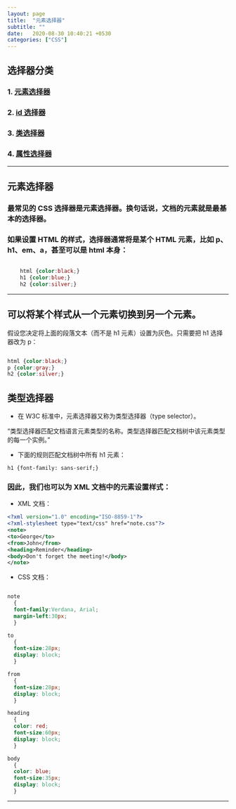 ```yaml
---
layout: page
title:  "元素选择器"
subtitle: ""
date:   2020-08-30 10:40:21 +0530
categories: ["CSS"]
---
```

## 选择器分类

### 1. [元素选择器](https://kid0724.github.io/css/2020/08/30/%E5%85%83%E7%B4%A0%E9%80%89%E6%8B%A9%E5%99%A8.html)

### 2. [id 选择器](https://kid0724.github.io/css/2020/08/30/ID%E9%80%89%E6%8B%A9%E5%99%A8.html)

### 3. [类选择器](https://kid0724.github.io/css/2020/08/30/%E7%B1%BB%E9%80%89%E6%8B%A9%E5%99%A8.html)

### 4. [属性选择器](https://kid0724.github.io/css/2020/08/30/%E5%B1%9E%E6%80%A7%E9%80%89%E6%8B%A9%E5%99%A8.html)

---
## 元素选择器

### 最常见的 CSS 选择器是元素选择器。换句话说，文档的元素就是最基本的选择器。
### 如果设置 HTML 的样式，选择器通常将是某个 HTML 元素，比如 p、h1、em、a，甚至可以是 html 本身：

```css

    html {color:black;}
    h1 {color:blue;}
    h2 {color:silver;}

```

---

## 可以将某个样式从一个元素切换到另一个元素。

假设您决定将上面的段落文本（而不是 h1 元素）设置为灰色。只需要把 h1 选择器改为 p：

```css

html {color:black;}
p {color:gray;}
h2 {color:silver;}

```


## 类型选择器

- 在 W3C 标准中，元素选择器又称为类型选择器（type selector）。

“类型选择器匹配文档语言元素类型的名称。类型选择器匹配文档树中该元素类型的每一个实例。”

- 下面的规则匹配文档树中所有 h1 元素：

``h1 {font-family: sans-serif;}``

### 因此，我们也可以为 XML 文档中的元素设置样式：

- XML 文档：

```xml
<?xml version="1.0" encoding="ISO-8859-1"?>
<?xml-stylesheet type="text/css" href="note.css"?>
<note>
<to>George</to>
<from>John</from>
<heading>Reminder</heading>
<body>Don't forget the meeting!</body>
</note>

```

- CSS 文档：

```css

note
  {
  font-family:Verdana, Arial;
  margin-left:30px;
  }

to
  {
  font-size:28px;
  display: block;
  }

from
  {
  font-size:28px;
  display: block;
  }

heading
  {
  color: red;
  font-size:60px;
  display: block;
  }

body
  {
  color: blue;
  font-size:35px;
  display: block;
  }

```

---